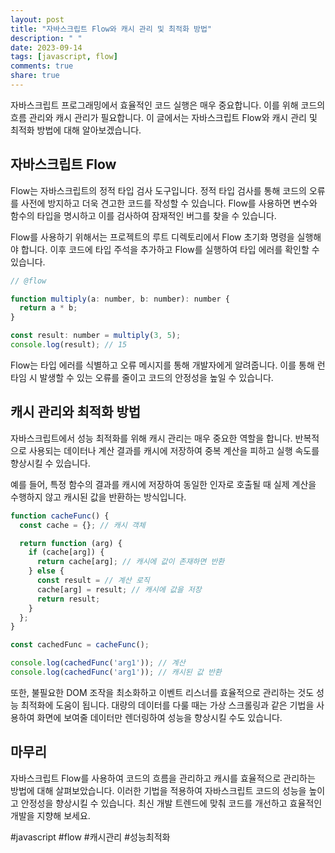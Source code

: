 ```yaml
---
layout: post
title: "자바스크립트 Flow와 캐시 관리 및 최적화 방법"
description: " "
date: 2023-09-14
tags: [javascript, flow]
comments: true
share: true
---
```


자바스크립트 프로그래밍에서 효율적인 코드 실행은 매우 중요합니다. 이를 위해 코드의 흐름 관리와 캐시 관리가 필요합니다. 이 글에서는 자바스크립트 Flow와 캐시 관리 및 최적화 방법에 대해 알아보겠습니다.

## 자바스크립트 Flow

Flow는 자바스크립트의 정적 타입 검사 도구입니다. 정적 타입 검사를 통해 코드의 오류를 사전에 방지하고 더욱 견고한 코드를 작성할 수 있습니다. Flow를 사용하면 변수와 함수의 타입을 명시하고 이를 검사하여 잠재적인 버그를 찾을 수 있습니다.

Flow를 사용하기 위해서는 프로젝트의 루트 디렉토리에서 Flow 초기화 명령을 실행해야 합니다. 이후 코드에 타입 주석을 추가하고 Flow를 실행하여 타입 에러를 확인할 수 있습니다.

```javascript
// @flow

function multiply(a: number, b: number): number {
  return a * b;
}

const result: number = multiply(3, 5);
console.log(result); // 15
```

Flow는 타입 에러를 식별하고 오류 메시지를 통해 개발자에게 알려줍니다. 이를 통해 런타임 시 발생할 수 있는 오류를 줄이고 코드의 안정성을 높일 수 있습니다.

## 캐시 관리와 최적화 방법

자바스크립트에서 성능 최적화를 위해 캐시 관리는 매우 중요한 역할을 합니다. 반복적으로 사용되는 데이터나 계산 결과를 캐시에 저장하여 중복 계산을 피하고 실행 속도를 향상시킬 수 있습니다.

예를 들어, 특정 함수의 결과를 캐시에 저장하여 동일한 인자로 호출될 때 실제 계산을 수행하지 않고 캐시된 값을 반환하는 방식입니다.

```javascript
function cacheFunc() {
  const cache = {}; // 캐시 객체

  return function (arg) {
    if (cache[arg]) {
      return cache[arg]; // 캐시에 값이 존재하면 반환
    } else {
      const result = // 계산 로직
      cache[arg] = result; // 캐시에 값을 저장
      return result;
    }
  };
}

const cachedFunc = cacheFunc();

console.log(cachedFunc('arg1')); // 계산
console.log(cachedFunc('arg1')); // 캐시된 값 반환
```

또한, 불필요한 DOM 조작을 최소화하고 이벤트 리스너를 효율적으로 관리하는 것도 성능 최적화에 도움이 됩니다. 대량의 데이터를 다룰 때는 가상 스크롤링과 같은 기법을 사용하여 화면에 보여줄 데이터만 렌더링하여 성능을 향상시킬 수도 있습니다.

## 마무리

자바스크립트 Flow를 사용하여 코드의 흐름을 관리하고 캐시를 효율적으로 관리하는 방법에 대해 살펴보았습니다. 이러한 기법을 적용하여 자바스크립트 코드의 성능을 높이고 안정성을 향상시킬 수 있습니다. 최신 개발 트렌드에 맞춰 코드를 개선하고 효율적인 개발을 지향해 보세요.

#javascript #flow #캐시관리 #성능최적화